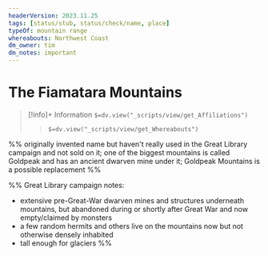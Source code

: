```yaml
---
headerVersion: 2023.11.25
tags: [status/stub, status/check/name, place]
typeOf: mountain range
whereabouts: Northwest Coast
dm_owner: tim
dm_notes: important
---
```

# The Fiamatara Mountains
>[!info]+ Information
> `$=dv.view("_scripts/view/get_Affiliations")`
>> `$=dv.view("_scripts/view/get_Whereabouts")`

%% originally invented name but haven't really used in the Great Library campaign and not sold on it; one of the biggest mountains is called Goldpeak and has an ancient dwarven mine under it; Goldpeak Mountains is a possible replacement %%

%% Great Library campaign notes:
- extensive pre-Great-War dwarven mines and structures underneath mountains, but abandoned during or shortly after Great War and now empty/claimed by monsters
- a few random hermits and others live on the mountains now but not otherwise densely inhabited
- tall enough for glaciers
%%

